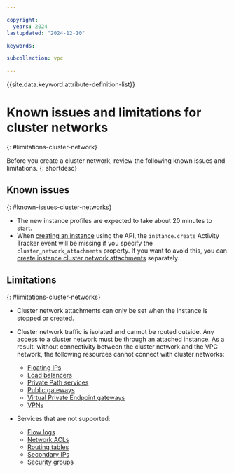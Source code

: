 ```yaml
---

copyright:
  years: 2024
lastupdated: "2024-12-10"

keywords:

subcollection: vpc

---
```


{{site.data.keyword.attribute-definition-list}}

# Known issues and limitations for cluster networks
{: #limitations-cluster-network}

Before you create a cluster network, review the following known issues and limitations.
{: shortdesc}

## Known issues
{: #known-issues-cluster-networks}

- The new instance profiles are expected to take about 20 minutes to start.
- When [creating an instance](/apidocs/vpc/latest#create-instance) using the API, the `instance.create` Activity Tracker event will be missing if you specify the `cluster_network_attachments` property. If you want to avoid this, you can [create instance cluster network attachments](/apidocs/vpc/latest#create-instance-cluster-network-attachment) separately.

## Limitations
{: #limitations-cluster-networks}

- Cluster network attachments can only be set when the instance is stopped or created.
- Cluster network traffic is isolated and cannot be routed outside. Any access to a cluster network must be through an attached instance. As a result, without connectivity between the cluster network and the VPC network, the following resources cannot connect with cluster networks:
   - [Floating IPs](/docs/vpc?topic=vpc-fip-about&interface=ui)
   - [Load balancers](/docs/vpc?topic=vpc-nlb-vs-elb&interface=ui)
   - [Private Path services](/docs/vpc?topic=vpc-private-path-service-intro&interface=ui)
   - [Public gateways](/docs/vpc?topic=vpc-about-public-gateways&interface=ui)
   - [Virtual Private Endpoint gateways](/docs/vpc?topic=vpc-about-vpe&interface=ui)
   - [VPNs](/docs/vpc?topic=vpc-vpn-overview&interface=ui)


- Services that are not supported:
   * [Flow logs](/docs/vpc?topic=vpc-flow-logs&interface=ui)
   * [Network ACLs](/docs/vpc?topic=vpc-using-acls)
   * [Routing tables](/docs/vpc?topic=vpc-about-custom-routes)
   * [Secondary IPs](/docs/vpc?topic=vpc-vni-about-secondary-ip)
   * [Security groups](/docs/vpc?topic=vpc-using-security-groups)
